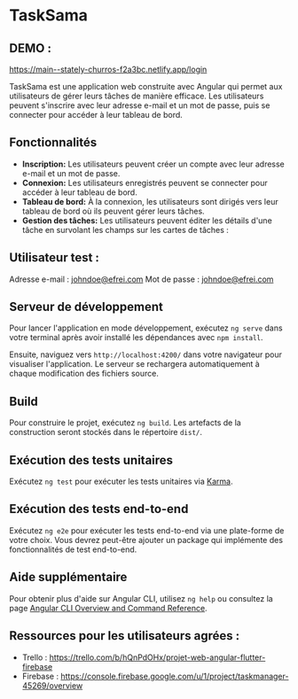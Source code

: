# TaskSama

## DEMO :
https://main--stately-churros-f2a3bc.netlify.app/login

TaskSama est une application web construite avec Angular qui permet aux utilisateurs de gérer leurs tâches de manière efficace.
Les utilisateurs peuvent s'inscrire avec leur adresse e-mail et un mot de passe, puis se connecter pour accéder à leur tableau de bord.

## Fonctionnalités

- **Inscription:** Les utilisateurs peuvent créer un compte avec leur adresse e-mail et un mot de passe.
- **Connexion:** Les utilisateurs enregistrés peuvent se connecter pour accéder à leur tableau de bord.
- **Tableau de bord:** À la connexion, les utilisateurs sont dirigés vers leur tableau de bord où ils peuvent gérer leurs tâches.
- **Gestion des tâches:** Les utilisateurs peuvent éditer les détails d'une tâche en survolant les champs sur les cartes de tâches :

## Utilisateur test :
Adresse e-mail : johndoe@efrei.com
Mot de passe : johndoe@efrei.com

## Serveur de développement

Pour lancer l'application en mode développement, exécutez `ng serve` dans votre terminal après avoir installé les dépendances avec `npm install`. 

Ensuite, naviguez vers `http://localhost:4200/` dans votre navigateur pour visualiser l'application. Le serveur se rechargera automatiquement à chaque modification des fichiers source.

## Build

Pour construire le projet, exécutez `ng build`. Les artefacts de la construction seront stockés dans le répertoire `dist/`.

## Exécution des tests unitaires

Exécutez `ng test` pour exécuter les tests unitaires via [Karma](https://karma-runner.github.io).

## Exécution des tests end-to-end

Exécutez `ng e2e` pour exécuter les tests end-to-end via une plate-forme de votre choix. Vous devrez peut-être ajouter un package qui implémente des fonctionnalités de test end-to-end.

## Aide supplémentaire

Pour obtenir plus d'aide sur Angular CLI, utilisez `ng help` ou consultez la page [Angular CLI Overview and Command Reference](https://angular.io/cli).

## Ressources pour les utilisateurs agrées :
- Trello : https://trello.com/b/hQnPdOHx/projet-web-angular-flutter-firebase
- Firebase : https://console.firebase.google.com/u/1/project/taskmanager-45269/overview

